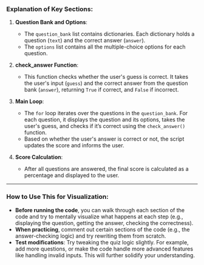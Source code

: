### Explanation of Key Sections:

1. **Question Bank and Options**:  
   - The `question_bank` list contains dictionaries. Each dictionary holds a question (`text`) and the correct answer (`answer`).
   - The `options` list contains all the multiple-choice options for each question.

2. **check_answer Function**:  
   - This function checks whether the user's guess is correct. It takes the user's input (`guess`) and the correct answer from the question bank (`answer`), returning `True` if correct, and `False` if incorrect.

3. **Main Loop**:  
   - The `for` loop iterates over the questions in the `question_bank`. For each question, it displays the question and its options, takes the user's guess, and checks if it’s correct using the `check_answer()` function.
   - Based on whether the user's answer is correct or not, the script updates the score and informs the user.

4. **Score Calculation**:  
   - After all questions are answered, the final score is calculated as a percentage and displayed to the user.

---

### How to Use This for Visualization:

- **Before running the code**, you can walk through each section of the code and try to mentally visualize what happens at each step (e.g., displaying the question, getting the answer, checking the correctness).
- **When practicing**, comment out certain sections of the code (e.g., the answer-checking logic) and try rewriting them from scratch.
- **Test modifications**: Try tweaking the quiz logic slightly. For example, add more questions, or make the code handle more advanced features like handling invalid inputs. This will further solidify your understanding.
